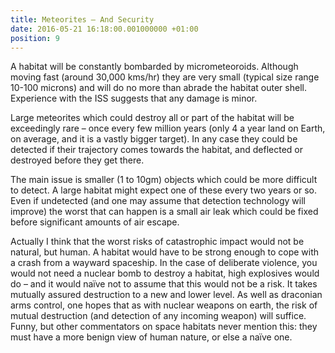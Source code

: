 ```yaml
---
title: Meteorites – And Security
date: 2016-05-21 16:18:00.001000000 +01:00
position: 9
---
```


A habitat will be constantly bombarded by micrometeoroids. Although moving fast (around 30,000 kms/hr) they are very small (typical size range 10-100 microns) and will do no more than abrade the habitat outer shell. Experience with the ISS suggests that any damage is minor.

Large meteorites which could destroy all or part of the habitat will be exceedingly rare – once every few million years  (only 4 a year land on Earth, on average, and it is a vastly bigger target). In any case they could be detected if their trajectory comes towards the habitat, and deflected or destroyed before they get there.

The main issue is smaller (1 to 10gm) objects which could be more difficult to detect. A large habitat might expect one of these every two years or so. Even if undetected (and one may assume that detection  technology will improve) the worst that can happen is a small air leak which could be fixed before significant amounts of air escape.

Actually I think that the worst risks of catastrophic impact would not be natural, but human. A habitat would have to be strong enough to cope with a crash from a wayward spaceship. In the case of deliberate violence, you would not need a nuclear bomb to destroy a habitat, high explosives would do – and it would naïve not to assume that this would not be a risk. It takes mutually assured destruction to a new and lower level. As well as draconian arms control, one hopes that as with nuclear weapons on earth, the risk of mutual destruction (and detection of any incoming weapon) will suffice. Funny, but other commentators on space habitats never mention this: they must have a more benign view of human nature, or else a naïve one.
